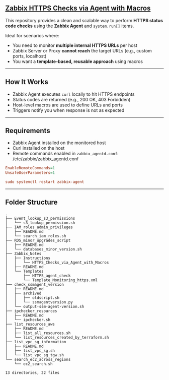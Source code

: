##  [Zabbix HTTPS Checks via Agent with Macros](Examples/HTTPS_Checks_via_Agent_with_Macros)

This repository provides a clean and scalable way to perform **HTTPS status code checks** using the **Zabbix Agent** and `system.run[]` items.

Ideal for scenarios where:
- You need to monitor **multiple internal HTTPS URLs** per host
- Zabbix Server or Proxy **cannot reach** the target URLs (e.g., custom ports, localhost)
- You want a **template-based, reusable approach** using macros

---



## How It Works

- Zabbix Agent executes `curl` locally to hit HTTPS endpoints
- Status codes are returned (e.g., 200 OK, 403 Forbidden)
- Host-level macros are used to define URLs and ports
- Triggers notify you when response is not as expected

---

##  Requirements

- Zabbix Agent installed on the monitored host
- Curl installed on the host
- Remote commands enabled in `zabbix_agentd.conf`: /etc/zabbix/zabbix_agentd.conf

```ini
EnableRemoteCommands=1
UnsafeUserParameters=1

sudo systemctl restart zabbix-agent
```

---

## Folder Structure

<!-- TREE_START -->
```
.
├── Event_lookup_s3_permissions
│   └── s3_lookup_permission.sh
├── IAM_roles_admin_privileges
│   ├── README.md
│   └── search_iam_roles.sh
├── RDS_minor_upgrades_script
│   ├── README.md
│   └── databases_minor_version.sh
├── Zabbix_Notes
│   ├── Instructions
│   │   └── HTTPS_Checks_via_Agent_with_Macros
│   ├── README.md
│   └── Templates
│       ├── HTTPS_agent_check
│       └── Template_Monitoring_https.xml
├── check_ssmagent_version
│   ├── README.md
│   ├── archived
│   │   ├── oldscript.sh
│   │   └── ssmagentversion.py
│   └── output-ssm-agent-version.sh
├── ipchecker_resources
│   ├── README.md
│   └── ipchecker.sh
├── list_resources_aws
│   ├── README.md
│   ├── list_all_resources.sh
│   └── list_resources_created_by_terraform.sh
├── list_vpc_sg_information
│   ├── README.md
│   ├── list_vpc_sg.sh
│   └── list_vpc_sg_tgw.sh
└── search_ec2_across_regions
    └── ec2_search.sh

13 directories, 22 files
```
